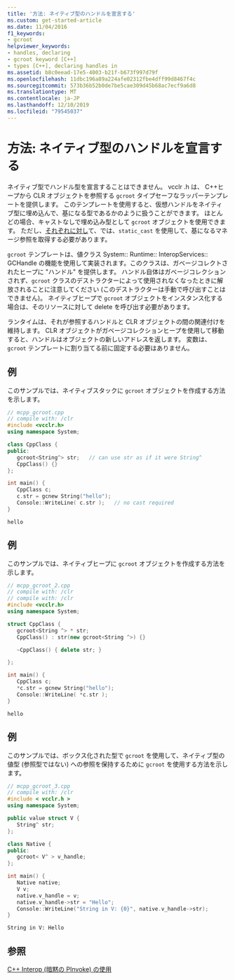 ```yaml
---
title: '方法: ネイティブ型のハンドルを宣言する'
ms.custom: get-started-article
ms.date: 11/04/2016
f1_keywords:
- gcroot
helpviewer_keywords:
- handles, declaring
- gcroot keyword [C++]
- types [C++], declaring handles in
ms.assetid: b8c0eead-17e5-4003-b21f-b673f997d79f
ms.openlocfilehash: 11dbc196a89a224afe02312fbe4dff99d8467f4c
ms.sourcegitcommit: 573b36b52b0de7be5cae309d45b68ac7ecf9a6d8
ms.translationtype: MT
ms.contentlocale: ja-JP
ms.lasthandoff: 12/10/2019
ms.locfileid: "79545037"
---
```

# <a name="how-to-declare-handles-in-native-types"></a>方法: ネイティブ型のハンドルを宣言する

ネイティブ型でハンドル型を宣言することはできません。 vcclr .h は、 C++ヒープから CLR オブジェクトを参照する `gcroot` タイプセーフなラッパーテンプレートを提供します。 このテンプレートを使用すると、仮想ハンドルをネイティブ型に埋め込んで、基になる型であるかのように扱うことができます。 ほとんどの場合、キャストなしで埋め込み型として `gcroot` オブジェクトを使用できます。 ただし、[それぞれに対し](../dotnet/for-each-in.md)て、では、`static_cast` を使用して、基になるマネージ参照を取得する必要があります。

`gcroot` テンプレートは、値クラス System:: Runtime:: InteropServices:: GCHandle の機能を使用して実装されます。このクラスは、ガベージコレクトされたヒープに "ハンドル" を提供します。 ハンドル自体はガベージコレクションされず、`gcroot` クラスのデストラクターによって使用されなくなったときに解放されることに注意してください (このデストラクターは手動で呼び出すことはできません)。 ネイティブヒープで `gcroot` オブジェクトをインスタンス化する場合は、そのリソースに対して delete を呼び出す必要があります。

ランタイムは、それが参照するハンドルと CLR オブジェクトの間の関連付けを維持します。 CLR オブジェクトがガベージコレクションヒープを使用して移動すると、ハンドルはオブジェクトの新しいアドレスを返します。 変数は、`gcroot` テンプレートに割り当てる前に固定する必要はありません。

## <a name="example"></a>例

このサンプルでは、ネイティブスタックに `gcroot` オブジェクトを作成する方法を示します。

```cpp
// mcpp_gcroot.cpp
// compile with: /clr
#include <vcclr.h>
using namespace System;

class CppClass {
public:
   gcroot<String^> str;   // can use str as if it were String^
   CppClass() {}
};

int main() {
   CppClass c;
   c.str = gcnew String("hello");
   Console::WriteLine( c.str );   // no cast required
}
```

```Output
hello
```

## <a name="example"></a>例

このサンプルでは、ネイティブヒープに `gcroot` オブジェクトを作成する方法を示します。

```cpp
// mcpp_gcroot_2.cpp
// compile with: /clr
// compile with: /clr
#include <vcclr.h>
using namespace System;

struct CppClass {
   gcroot<String ^> * str;
   CppClass() : str(new gcroot<String ^>) {}

   ~CppClass() { delete str; }

};

int main() {
   CppClass c;
   *c.str = gcnew String("hello");
   Console::WriteLine( *c.str );
}
```

```Output
hello
```

## <a name="example"></a>例

このサンプルでは、ボックス化された型で `gcroot` を使用して、ネイティブ型の値型 (参照型ではない) への参照を保持するために `gcroot` を使用する方法を示します。

```cpp
// mcpp_gcroot_3.cpp
// compile with: /clr
#include < vcclr.h >
using namespace System;

public value struct V {
   String^ str;
};

class Native {
public:
   gcroot< V^ > v_handle;
};

int main() {
   Native native;
   V v;
   native.v_handle = v;
   native.v_handle->str = "Hello";
   Console::WriteLine("String in V: {0}", native.v_handle->str);
}
```

```Output
String in V: Hello
```

## <a name="see-also"></a>参照

[C++ Interop (暗黙の PInvoke) の使用](../dotnet/using-cpp-interop-implicit-pinvoke.md)
